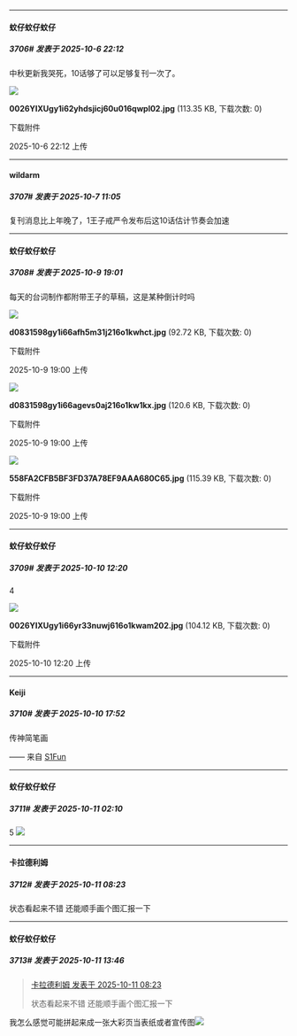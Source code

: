 ﻿
*****

####  蚊仔蚊仔蚊仔  
##### 3706#       发表于 2025-10-6 22:12

中秋更新我哭死，10话够了可以足够复刊一次了。

<img src="https://img.stage1st.com/forum/202510/06/221211fcnzjcjjh7lj7hla.jpg" referrerpolicy="no-referrer">

<strong>0026YIXUgy1i62yhdsjicj60u016qwpl02.jpg</strong> (113.35 KB, 下载次数: 0)

下载附件

2025-10-6 22:12 上传


*****

####  wildarm  
##### 3707#       发表于 2025-10-7 11:05

复刊消息比上年晚了，1王子戒严令发布后这10话估计节奏会加速


*****

####  蚊仔蚊仔蚊仔  
##### 3708#       发表于 2025-10-9 19:01

每天的台词制作都附带王子的草稿，这是某种倒计时吗

<img src="https://img.stage1st.com/forum/202510/09/190018pyg7c001wm6py71f.jpg" referrerpolicy="no-referrer">

<strong>d0831598gy1i66afh5m31j216o1kwhct.jpg</strong> (92.72 KB, 下载次数: 0)

下载附件

2025-10-9 19:00 上传

<img src="https://img.stage1st.com/forum/202510/09/190019q04q0czmmi8p4ri2.jpg" referrerpolicy="no-referrer">

<strong>d0831598gy1i66agevs0aj216o1kw1kx.jpg</strong> (120.6 KB, 下载次数: 0)

下载附件

2025-10-9 19:00 上传

<img src="https://img.stage1st.com/forum/202510/09/190018wtzhlww0eywxzup0.jpg" referrerpolicy="no-referrer">

<strong>558FA2CFB5BF3FD37A78EF9AAA680C65.jpg</strong> (115.39 KB, 下载次数: 0)

下载附件

2025-10-9 19:00 上传


*****

####  蚊仔蚊仔蚊仔  
##### 3709#       发表于 2025-10-10 12:20

4

<img src="https://img.stage1st.com/forum/202510/10/122012gx63977jll9ejevj.jpg" referrerpolicy="no-referrer">

<strong>0026YIXUgy1i66yr33nuwj616o1kwam202.jpg</strong> (104.12 KB, 下载次数: 0)

下载附件

2025-10-10 12:20 上传


*****

####  Keiji  
##### 3710#       发表于 2025-10-10 17:52

传神简笔画

—— 来自 [S1Fun](https://s1fun.koalcat.com)


*****

####  蚊仔蚊仔蚊仔  
##### 3711#       发表于 2025-10-11 02:10

5
<img src="https://p.sda1.dev/27/79246df194e9bb2c0ece4bfeab7fe368/image.jpg" referrerpolicy="no-referrer">


*****

####  卡拉德利姆  
##### 3712#       发表于 2025-10-11 08:23

状态看起来不错 还能顺手画个图汇报一下


*****

####  蚊仔蚊仔蚊仔  
##### 3713#       发表于 2025-10-11 13:46

<blockquote><a href="httphttps://stage1st.com/2b/forum.php?mod=redirect&amp;goto=findpost&amp;pid=68553012&amp;ptid=2071223" target="_blank">卡拉德利姆 发表于 2025-10-11 08:23</a>

状态看起来不错 还能顺手画个图汇报一下</blockquote>
我怎么感觉可能拼起来成一张大彩页当表纸或者宣传图<img src="https://static.stage1st.com/image/smiley/face2017/068.png" referrerpolicy="no-referrer">

